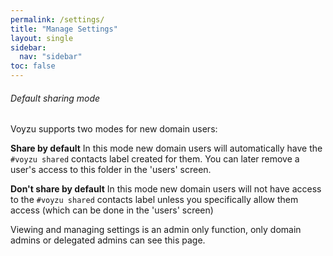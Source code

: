 ```yaml
---
permalink: /settings/
title: "Manage Settings"
layout: single
sidebar:
  nav: "sidebar"
toc: false
---
```

<!--voyzu help content-->
###### Default sharing mode
Voyzu supports two modes for new domain users:

**Share by default**
In this mode new domain users will automatically have the
<code>#voyzu shared</code> contacts label
 created for them. You can later remove a user's access to this folder in the 'users' screen.

**Don't share by default**
In this mode new domain users will not have access to the
<code>#voyzu shared</code> contacts label
unless you specifically allow them access (which can be done in the 'users' screen)

Viewing and managing settings is an admin only function, only domain admins
or delegated admins can see this page.
